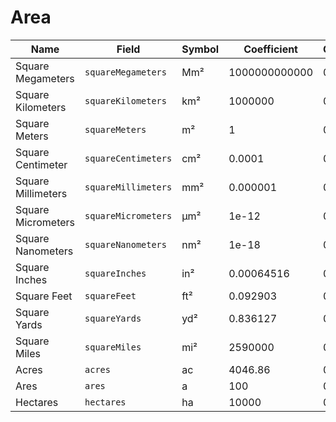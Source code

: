 # Area

| Name               | Field               | Symbol | Coefficient   | Constant |
| ------------------ | ------------------- | ------ | ------------- | -------- |
| Square Megameters  | `squareMegameters`  | Mm²    | 1000000000000 | 0        |
| Square Kilometers  | `squareKilometers`  | km²    | 1000000       | 0        |
| Square Meters      | `squareMeters`      | m²     | 1             | 0        |
| Square Centimeter  | `squareCentimeters` | cm²    | 0.0001        | 0        |
| Square Millimeters | `squareMillimeters` | mm²    | 0.000001      | 0        |
| Square Micrometers | `squareMicrometers` | µm²    | 1e-12         | 0        |
| Square Nanometers  | `squareNanometers`  | nm²    | 1e-18         | 0        |
| Square Inches      | `squareInches`      | in²    | 0.00064516    | 0        |
| Square Feet        | `squareFeet`        | ft²    | 0.092903      | 0        |
| Square Yards       | `squareYards`       | yd²    | 0.836127      | 0        |
| Square Miles       | `squareMiles`       | mi²    | 2590000       | 0        |
| Acres              | `acres`             | ac     | 4046.86       | 0        |
| Ares               | `ares`              | a      | 100           | 0        |
| Hectares           | `hectares`          | ha     | 10000         | 0        |
